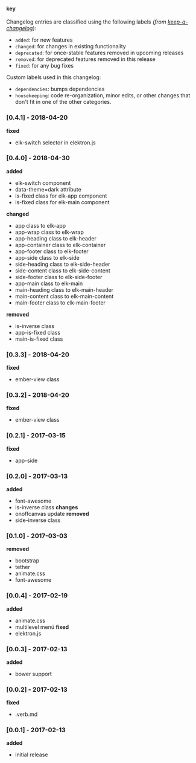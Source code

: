 #### key

Changelog entries are classified using the following labels _(from [keep-a-changelog][]_):

- `added`: for new features
- `changed`: for changes in existing functionality
- `deprecated`: for once-stable features removed in upcoming releases
- `removed`: for deprecated features removed in this release
- `fixed`: for any bug fixes

Custom labels used in this changelog:

* `dependencies`: bumps dependencies
* `housekeeping`: code re-organization, minor edits, or other changes that don't fit in one of the other categories.

### [0.4.1] - 2018-04-20
**fixed**
- elk-switch selector in elektron.js

### [0.4.0] - 2018-04-30

**added**
- elk-switch component
- data-theme=dark attribute
- is-fixed class for elk-app component
- is-fixed class for elk-main component

**changed**
- app class to elk-app
- app-wrap class to elk-wrap
- app-heading class to elk-header
- app-container class to elk-container
- app-footer class to elk-footer
- app-side class to elk-side
- side-heading class to elk-side-header
- side-content class to elk-side-content
- side-footer class to elk-side-footer
- app-main class to elk-main
- main-heading class to elk-main-header
- main-content class to elk-main-content
- main-footer class to elk-main-footer

**removed**
- is-inverse class
- app-is-fixed class
- main-is-fixed class

### [0.3.3] - 2018-04-20
**fixed**
- ember-view class

### [0.3.2] - 2018-04-20
**fixed**
- ember-view class

### [0.2.1] - 2017-03-15
**fixed**
- app-side

### [0.2.0] - 2017-03-13
**added**
- font-awesome
- is-inverse class
**changes**
- onoffcanvas update
**removed**
- side-inverse class

### [0.1.0] - 2017-03-03
**removed**
- bootstrap
- tether
- animate.css
- font-awesome

### [0.0.4] - 2017-02-19
**added**
- animate.css
- multilevel menü
**fixed**
- elektron.js

### [0.0.3] - 2017-02-13
**added**
- bower support

### [0.0.2] - 2017-02-13
**fixed**
- .verb.md

### [0.0.1] - 2017-02-13
**added**
- initial release

[keep-a-changelog]: https://github.com/olivierlacan/keep-a-changelog
